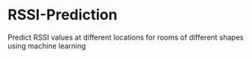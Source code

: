 # RSSI-Prediction
Predict RSSI values at different locations for rooms of different shapes using machine learning

